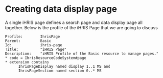 # Creating data display page

A single iHRIS page defines a search page and data display page all together. Below is the profile of the iHRIS Page that we are going to discuss

```
Profile:        IhrisPage
Parent:         Basic
Id:             ihris-page
Title:          "iHRIS Page"
Description:    "iHRIS Profile of the Basic resource to manage pages."
* code = IhrisResourceCodeSystem#page
* extension contains
      IhrisPageDisplay named display 1..1 MS and
      IhrisPageSection named section 0..* MS
```
